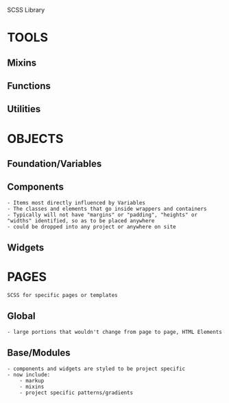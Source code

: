 SCSS Library

# TOOLS
## Mixins
## Functions
## Utilities

# OBJECTS
## Foundation/Variables
## Components
	- Items most directly influenced by Variables
	- The classes and elements that go inside wrappers and containers
	- Typically will not have "margins" or "padding", "heights" or "widths" identified, so as to be placed anywhere
	- could be dropped into any project or anywhere on site
## Widgets

# PAGES
	SCSS for specific pages or templates
## Global
	- large portions that wouldn't change from page to page, HTML Elements
## Base/Modules
	- components and widgets are styled to be project specific
	- now include:
		- markup
		- mixins
		- project specific patterns/gradients

